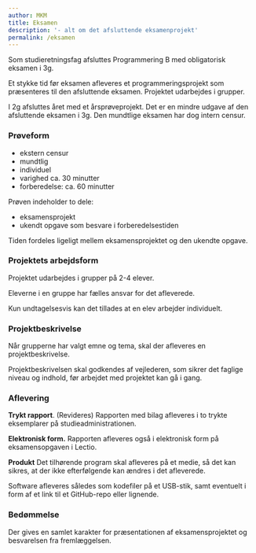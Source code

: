 ```yaml
---
author: MKM
title: Eksamen
description: '- alt om det afsluttende eksamenprojekt'
permalink: /eksamen
---
```

Som studieretningsfag afsluttes Programmering B med obligatorisk eksamen i 3g.

Et stykke tid før eksamen afleveres et programmeringsprojekt som præsenteres til den afsluttende eksamen.
Projektet udarbejdes i grupper.

I 2g afsluttes året med et årsprøveprojekt. Det er en mindre udgave af den afsluttende eksamen i 3g. Den mundtlige eksamen har dog intern censur.

### Prøveform
- ekstern censur
- mundtlig
- individuel
- varighed ca. 30 minutter
- forberedelse: ca. 60 minutter

Prøven indeholder to dele:
- eksamensprojekt
- ukendt opgave som besvare i forberedelsestiden

Tiden fordeles ligeligt mellem eksamensprojektet og den ukendte opgave.

### Projektets arbejdsform
Projektet udarbejdes i grupper på 2-4 elever.

Eleverne i en gruppe har fælles ansvar for det afleverede.

Kun undtagelsesvis kan det tillades at en elev arbejder individuelt.

### Projektbeskrivelse
Når grupperne har valgt emne og tema, skal der afleveres en projektbeskrivelse.

Projektbeskrivelsen skal godkendes af vejlederen, som sikrer det faglige niveau og indhold, før arbejdet med projektet kan gå i gang.

### Aflevering
**Trykt rapport**. (Revideres) Rapporten med bilag afleveres i to trykte eksemplarer på studieadministrationen.

**Elektronisk form.** Rapporten afleveres også i elektronisk form på eksamensopgaven i Lectio.

**Produkt**
Det tilhørende program skal afleveres på et medie, så det kan sikres, at der ikke efterfølgende kan ændres i det afleverede.

Software afleveres således som kodefiler på et USB-stik, samt eventuelt i form af et link til et GitHub-repo eller lignende.

### Bedømmelse
Der gives en samlet karakter for præsentationen af eksamensprojektet og besvarelsen fra fremlæggelsen.
